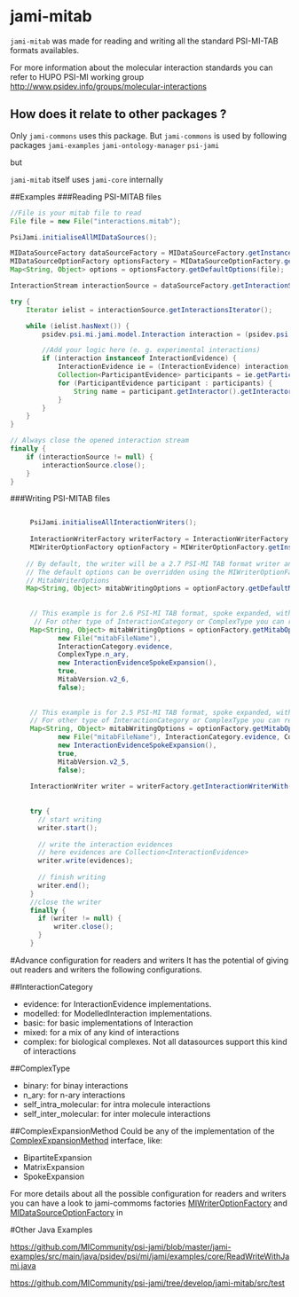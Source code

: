 # jami-mitab

`jami-mitab` was made for reading and writing all the standard PSI-MI-TAB formats availables.

For more information about the molecular interaction standards you can refer to HUPO PSI-MI working group http://www.psidev.info/groups/molecular-interactions

## How does it relate to other packages ?

Only `jami-commons` uses this package. But `jami-commons` is used by following packages
`jami-examples`
`jami-ontology-manager`
`psi-jami`

but 

`jami-mitab` itself uses `jami-core` internally

##Examples
###Reading PSI-MITAB files

```java
//File is your mitab file to read
File file = new File("interactions.mitab");

PsiJami.initialiseAllMIDataSources();

MIDataSourceFactory dataSourceFactory = MIDataSourceFactory.getInstance();
MIDataSourceOptionFactory optionsFactory = MIDataSourceOptionFactory.getInstance();
Map<String, Object> options = optionsFactory.getDefaultOptions(file);

InteractionStream interactionSource = dataSourceFactory.getInteractionSourceWith(options);

try {
    Iterator ielist = interactionSource.getInteractionsIterator();

    while (ielist.hasNext()) {
        psidev.psi.mi.jami.model.Interaction interaction = (psidev.psi.mi.jami.model.Interaction) ielist.next();

        //Add your logic here (e. g. experimental interactions)
        if (interaction instanceof InteractionEvidence) {
            InteractionEvidence ie = (InteractionEvidence) interaction;
            Collection<ParticipantEvidence> participants = ie.getParticipants();
            for (ParticipantEvidence participant : participants) {
                String name = participant.getInteractor().getInteractorType().getShortName();
            }
        }
    }
}

// Always close the opened interaction stream
finally {
    if (interactionSource != null) {
        interactionSource.close();
    }
}
```
###Writing PSI-MITAB files

```java  

     PsiJami.initialiseAllInteractionWriters();
     
     InteractionWriterFactory writerFactory = InteractionWriterFactory.getInstance();
     MIWriterOptionFactory optionFactory = MIWriterOptionFactory.getInstance();
     
    // By default, the writer will be a 2.7 PSI-MI TAB format writer and it will write the header
    // The default options can be overridden using the MIWriterOptionFactory or by manually adding options listed in
    // MitabWriterOptions
    Map<String, Object> mitabWritingOptions = optionFactory.getDefaultMitabOptions(new File("mitabFileName'"));
     
     
     // This example is for 2.6 PSI-MI TAB format, spoke expanded, with header, when all the aliases, features and confidences are not pure mitab objects
      // For other type of InteractionCategory or ComplexType you can refer to the advance options
     Map<String, Object> mitabWritingOptions = optionFactory.getMitabOptions(
            new File("mitabFileName"),
            InteractionCategory.evidence,
            ComplexType.n_ary,
            new InteractionEvidenceSpokeExpansion(),
            true,
            MitabVersion.v2_6,
            false);
     
     
     // This example is for 2.5 PSI-MI TAB format, spoke expanded, with header, when all the aliases, features and confidences are not pure mitab objects 
     // For other type of InteractionCategory or ComplexType you can refer to the advance options
     Map<String, Object> mitabWritingOptions = optionFactory.getMitabOptions(
            new File("mitabFileName"), InteractionCategory.evidence, ComplexType.n_ary,
            new InteractionEvidenceSpokeExpansion(),
            true,
            MitabVersion.v2_5,
            false);
     
     InteractionWriter writer = writerFactory.getInteractionWriterWith(mitabWritingOptions);
     
     
     try {
       // start writing
       writer.start();
     
       // write the interaction evidences
       // here evidences are Collection<InteractionEvidence>
       writer.write(evidences);
     
       // finish writing
       writer.end();
     }
     //close the writer
     finally {
       if (writer != null) {
           writer.close();
       }
     }
```

#Advance configuration for readers and writers
It has the potential of giving out readers and writers the following configurations.

##InteractionCategory
 - evidence: for InteractionEvidence implementations.
 - modelled: for ModelledInteraction implementations.
 - basic: for basic implementations of Interaction
 - mixed: for a mix of any kind of interactions
 - complex: for biological complexes. Not all datasources support this kind of interactions
 
##ComplexType
 - binary: for binay interactions
 - n_ary: for n-ary interactions
 - self_intra_molecular: for intra molecule interactions
 - self_inter_molecular: for inter molecule interactions
 

##ComplexExpansionMethod
Could be any of the implementation of the [ComplexExpansionMethod](https://github.com/MICommunity/psi-jami/tree/master/jami-core/src/main/java/psidev/psi/mi/jami/binary/expansion) interface, like:
 - BipartiteExpansion
 - MatrixExpansion
 - SpokeExpansion



For more details about all the possible configuration for readers and writers you can have a look to jami-commoms factories [MIWriterOptionFactory](https://github.com/MICommunity/psi-jami/blob/master/jami-commons/src/main/java/psidev/psi/mi/jami/commons/MIWriterOptionFactory.java) and [MIDataSourceOptionFactory](https://github.com/MICommunity/psi-jami/blob/master/jami-commons/src/main/java/psidev/psi/mi/jami/commons/MIDataSourceOptionFactory.java) in

#Other Java Examples

https://github.com/MICommunity/psi-jami/blob/master/jami-examples/src/main/java/psidev/psi/mi/jami/examples/core/ReadWriteWithJami.java

https://github.com/MICommunity/psi-jami/tree/develop/jami-mitab/src/test

